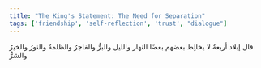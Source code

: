 ```yaml
---
title: "The King's Statement: The Need for Separation"
tags: ['friendship', 'self-reflection', 'trust', "dialogue"]
---
```


 قال إبلاد أربعةٌ لا يخالِط بعضهم بعضًا النهار والليل والبرُّ والفاجرُ والظلمةُ والنورُ والخيرُ والشرُّ
